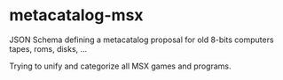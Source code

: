 # metacatalog-msx

JSON Schema defining a metacatalog proposal for old 8-bits computers tapes, roms, disks, ...

Trying to unify and categorize all MSX games and programs.
